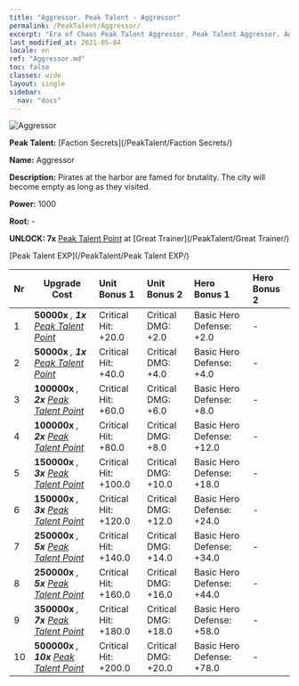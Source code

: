 ```yaml
---
title: "Aggressor. Peak Talent - Aggressor"
permalink: /PeakTalent/Aggressor/
excerpt: "Era of Chaos Peak Talent Aggressor. Peak Talent Aggressor. Aggressor"
last_modified_at: 2021-05-04
locale: en
ref: "Aggressor.md"
toc: false
classes: wide
layout: single
sidebar:
  nav: "docs"
---
```


  ![Aggressor](/images/pt/talent_3004.png)

  **Peak Talent:** [Faction Secrets](/PeakTalent/Faction Secrets/)

  **Name:** Aggressor

  **Description:** Pirates at the harbor are famed for brutality. The city will become empty as long as they visited.

  **Power:** 1000

  **Root:** -

  **UNLOCK: 7x** [Peak Talent Point](/Items/con_934/) at [Great Trainer](/PeakTalent/Great Trainer/)

  [Peak Talent EXP](/PeakTalent/Peak Talent EXP/)

  | Nr | Upgrade Cost | Unit Bonus 1 | Unit Bonus 2 | Hero Bonus 1 | Hero Bonus 2 |
  |:---|--------------|:-------------|:-------------|:-------------|:-------------|
  | 1 |  **50000x** <i class="fas fa-coins"/>, **1x** [Peak Talent Point](/Items/con_934/) | Critical Hit: +20.0 | Critical DMG: +2.0 | Basic Hero Defense: +2.0 | - |
  | 2 |  **50000x** <i class="fas fa-coins"/>, **1x** [Peak Talent Point](/Items/con_934/) | Critical Hit: +40.0 | Critical DMG: +4.0 | Basic Hero Defense: +4.0 | - |
  | 3 |  **100000x** <i class="fas fa-coins"/>, **2x** [Peak Talent Point](/Items/con_934/) | Critical Hit: +60.0 | Critical DMG: +6.0 | Basic Hero Defense: +8.0 | - |
  | 4 |  **100000x** <i class="fas fa-coins"/>, **2x** [Peak Talent Point](/Items/con_934/) | Critical Hit: +80.0 | Critical DMG: +8.0 | Basic Hero Defense: +12.0 | - |
  | 5 |  **150000x** <i class="fas fa-coins"/>, **3x** [Peak Talent Point](/Items/con_934/) | Critical Hit: +100.0 | Critical DMG: +10.0 | Basic Hero Defense: +18.0 | - |
  | 6 |  **150000x** <i class="fas fa-coins"/>, **3x** [Peak Talent Point](/Items/con_934/) | Critical Hit: +120.0 | Critical DMG: +12.0 | Basic Hero Defense: +24.0 | - |
  | 7 |  **250000x** <i class="fas fa-coins"/>, **5x** [Peak Talent Point](/Items/con_934/) | Critical Hit: +140.0 | Critical DMG: +14.0 | Basic Hero Defense: +34.0 | - |
  | 8 |  **250000x** <i class="fas fa-coins"/>, **5x** [Peak Talent Point](/Items/con_934/) | Critical Hit: +160.0 | Critical DMG: +16.0 | Basic Hero Defense: +44.0 | - |
  | 9 |  **350000x** <i class="fas fa-coins"/>, **7x** [Peak Talent Point](/Items/con_934/) | Critical Hit: +180.0 | Critical DMG: +18.0 | Basic Hero Defense: +58.0 | - |
  | 10 |  **500000x** <i class="fas fa-coins"/>, **10x** [Peak Talent Point](/Items/con_934/) | Critical Hit: +200.0 | Critical DMG: +20.0 | Basic Hero Defense: +78.0 | - |

